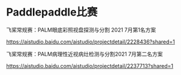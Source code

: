 # Paddlepaddle比赛


飞桨常规赛：PALM眼底彩照视盘探测与分割 2021 7月第1名方案

https://aistudio.baidu.com/aistudio/projectdetail/2228436?shared=1

飞桨常规赛：PALM病理性近视病灶检测与分割2021 7月第二名方案

https://aistudio.baidu.com/aistudio/projectdetail/2237713?shared=1
